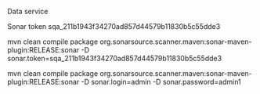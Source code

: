 Data service


Sonar token
sqa_211b1943f34270ad857d44579b11830b5c55dde3

mvn clean compile package org.sonarsource.scanner.maven:sonar-maven-plugin:RELEASE:sonar -D sonar.token=sqa_211b1943f34270ad857d44579b11830b5c55dde3

mvn clean compile package org.sonarsource.scanner.maven:sonar-maven-plugin:RELEASE:sonar -D sonar.login=admin -D sonar.password=admin1